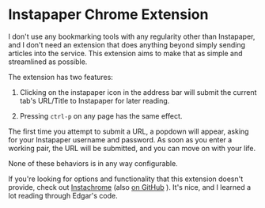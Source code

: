 Instapaper Chrome Extension
===========================

I don't use any bookmarking tools with any regularity other than
Instapaper, and I don't need an extension that does anything beyond
simply sending articles into the service.  This extension aims to
make that as simple and streamlined as possible.

The extension has two features:

1)  Clicking on the instapaper icon in the address bar will submit the
    current tab's URL/Title to Instapaper for later reading.

2)  Pressing `ctrl-p` on any page has the same effect.

The first time you attempt to submit a URL, a popdown will appear, asking
for your Instapaper username and password.  As soon as you enter a working
pair, the URL will be submitted, and you can move on with your life.

None of these behaviors is in any way configurable.

If you're looking for options and functionality that this extension
doesn't provide, check out
[Instachrome](https://chrome.google.com/extensions/detail/fldildgghjoohccppflaohodcnmlacpb)
(also [on GitHub](http://github.com/edgarjs/instachrome) ).  It's
nice, and I learned a lot reading through Edgar's code.
